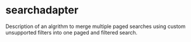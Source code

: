 # searchadapter
Description of an algrithm to merge multiple paged searches using custom unsupported filters into one paged and filtered search.
